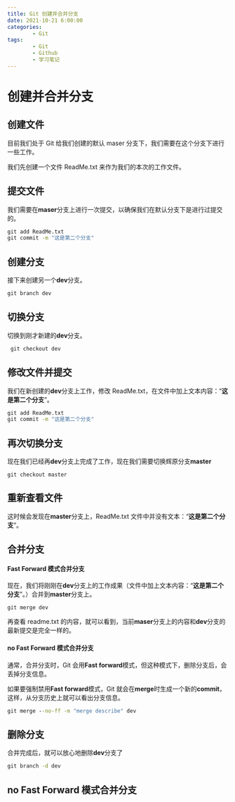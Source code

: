 ```yaml
---
title: Git 创建并合并分支
date: 2021-10-21 6:00:00
categories:
        - Git
tags:
        - Git
        - Github
        - 学习笔记
---
```


# 创建并合并分支

## 创建文件

目前我们处于 Git 给我们创建的默认 maser 分支下，我们需要在这个分支下进行一些工作。

我们先创建一个文件 ReadMe.txt 来作为我们的本次的工作文件。

## 提交文件

我们需要在**maser**分支上进行一次提交，以确保我们在默认分支下是进行过提交的。

```cmd
git add ReadMe.txt
git commit -m "这是第二个分支"
```

## 创建分支

接下来创建另一个**dev**分支。

```cmd
git branch dev
```

## 切换分支

切换到刚才新建的**dev**分支。

```cmd
 git checkout dev
```

## 修改文件并提交

我们在新创建的**dev**分支上工作，修改 ReadMe.txt，在文件中加上文本内容：“**这是第二个分支**”。

```cmd
git add ReadMe.txt
git commit -m "这是第二个分支"
```

## 再次切换分支

现在我们已经再**dev**分支上完成了工作，现在我们需要切换辉原分支**master**

```
git checkout master
```

## 重新查看文件

这时候会发现在**master**分支上，ReadMe.txt 文件中并没有文本：“**这是第二个分支**”。

## 合并分支

#### Fast Forward 模式合并分支

现在，我们将刚刚在**dev**分支上的工作成果（文件中加上文本内容：“**这是第二个分支**”。）合并到**master**分支上。

```
git merge dev
```

再查看 readme.txt 的内容，就可以看到，当前**maser**分支上的内容和**dev**分支的最新提交是完全一样的。

#### no Fast Forward 模式合并分支

通常，合并分支时，Git 会用**Fast forward**模式，但这种模式下，删除分支后，会丢掉分支信息。

如果要强制禁用**Fast forward**模式，Git 就会在**merge**时生成一个新的**commit**，这样，从分支历史上就可以看出分支信息。

```cmd
git merge --no-ff -m "merge describe" dev
```

## 删除分支

合并完成后，就可以放心地删除**dev**分支了

```cmd
git branch -d dev
```

## no Fast Forward 模式合并分支
